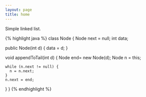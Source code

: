 ```yaml
---
layout: page
title: home
---
```


Simple linked list.

{% highlight java %}
class Node {
  Node next = null;
  int data;

  public Node(int d) {
    data = d;
  }

  void appendToTail(int d) {
    Node end= new Node(d);
    Node n = this;

    while (n.next != null) {
      n = n.next;
    }
    n.next = end;
  }
}
{% endhighlight %}
